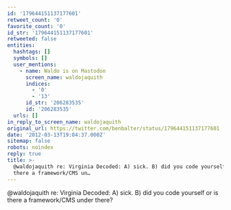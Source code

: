```yaml
---
id: '179644151137177601'
retweet_count: '0'
favorite_count: '0'
id_str: '179644151137177601'
retweeted: false
entities:
  hashtags: []
  symbols: []
  user_mentions:
    - name: Waldo is on Mastodon
      screen_name: waldojaquith
      indices:
        - '0'
        - '13'
      id_str: '206283535'
      id: '206283535'
  urls: []
in_reply_to_screen_name: waldojaquith
original_url: https://twitter.com/benbalter/status/179644151137177601
date: '2012-03-13T19:04:37.000Z'
sitemap: false
robots: noindex
reply: true
title: >-
  @waldojaquith re: Virginia Decoded: A) sick. B) did you code yourself or is
  there a framework/CMS un…
---
```


@waldojaquith re: Virginia Decoded: A) sick. B) did you code yourself or is there a framework/CMS under there?